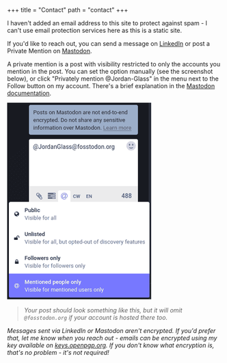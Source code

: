 +++
title = "Contact"
path = "contact"
+++

I haven't added an email address to this site to protect against spam - I can't use email protection services here as this is a static site.

If you'd like to reach out, you can send a message on [LinkedIn](https://www.linkedin.com/in/jordan-g-b26288261/) or post a Private Mention on [Mastodon](https://fosstodon.org/@JordanGlass).

A private mention is a post with visibility restricted to only the accounts you mention in the post. You can set the option manually (see the screenshot below), or click "Privately mention @Jordan-Glass" in the menu next to the Follow button on my account. There's a brief explanation in the [Mastodon documentation](https://docs.joinmastodon.org/user/posting/#direct).

<img alt="A screenshot of post privacy options in the post composer on the Mastodon web interface. Mentioned people only is selected, the other options are Public, Unlisted, and Followers Only." async src="mastodon-post-privacy.png" width="337px"></img>

> *Your post should look something like this, but it will omit `@fosstodon.org` if your account is hosted there too.*

*Messages sent via LinkedIn or Mastodon aren't encrypted. If you'd prefer that, let me know when you reach out - emails can be encrypted using my key available on [keys.openpgp.org](https://keys.openpgp.org/). If you don't know what encryption is, that's no problem - it's not required!*
